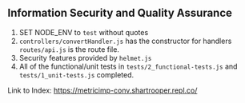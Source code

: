 Information Security and Quality Assurance
------

1) SET NODE_ENV to `test` without quotes
2) `controllers/convertHandler.js` has the constructor for handlers `routes/api.js` is the route file.
3) Security features provided by `helmet.js`
4) All of the functional/unit tests in `tests/2_functional-tests.js` and `tests/1_unit-tests.js` completed.

Link to Index: https://metricimp-conv.shartrooper.repl.co/

